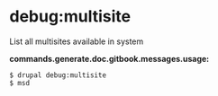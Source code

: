 # debug:multisite
List all multisites available in system

**commands.generate.doc.gitbook.messages.usage:**
```
$ drupal debug:multisite
$ msd  
```
